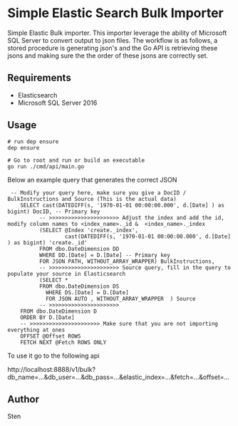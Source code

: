 # Simple Elastic Search Bulk Importer

Simple Elastic Bulk importer. This importer leverage the ability of Microsoft SQL Server to convert output to json files. The workflow is as follows, a stored procedure is generating json's and the Go API is retrieving these jsons and making sure the the order of these jsons are correctly set.

## Requirements
- Elasticsearch 
- Microsoft SQL Server 2016

## Usage 
```
# run dep ensure 
dep ensure

# Go to root and run or build an executable
go run ./cmd/api/main.go

```




Below an example query that generates the correct JSON 

```
 -- Modify your query here, make sure you give a DocID / BulkInstructions and Source (This is the actual data)
    SELECT cast(DATEDIFF(s, '1970-01-01 00:00:00.000', d.[Date] ) as bigint) DocID, -- Primary key
          -- >>>>>>>>>>>>>>>>>>>>>> Adjust the index and add the id, modify column names to <index_name>._id &  <index_name>._index
          (SELECT @Index 'create._index',
                  cast(DATEDIFF(s, '1970-01-01 00:00:00.000', d.[Date] ) as bigint) 'create._id'
          FROM dbo.DateDimension DD 
          WHERE DD.[Date] = D.[Date] -- Primary key 
          FOR JSON PATH, WITHOUT_ARRAY_WRAPPER) BulkInstructions,
          -- >>>>>>>>>>>>>>>>>>>>>> Source query, fill in the query to populate your source in Elasticsearch
          (SELECT *
          FROM dbo.DateDimension DS
            WHERE DS.[Date] = D.[Date]  
            FOR JSON AUTO , WITHOUT_ARRAY_WRAPPER  ) Source
          -- >>>>>>>>>>>>>>>>>>>>>>  
    FROM dbo.DateDimension D
    ORDER BY D.[Date]
    -- >>>>>>>>>>>>>>>>>>>>>> Make sure that you are not importing everything at ones 
    OFFSET @Offset ROWS 
    FETCH NEXT @Fetch ROWS ONLY
```

To use it go to the following api

http://localhost:8888/v1/bulk?db_name=...&db_user=...&db_pass=...&elastic_index=...&fetch=...&offset=...

## Author
Sten

